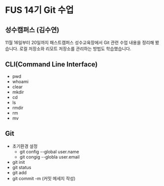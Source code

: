 # FUS 14기 Git 수업
## 성수캠퍼스 (김수연)
11월 16일부터 20일까지 패스트캠퍼스 성수교육장에서 Git 관련 수업 내용을 정리해 봤습니다.
로컬 저장소와 리모트 저장소를 관리하는 방법도 학습했습니다.

## CLI(Command Line Interface)
- pwd
- whoami
- clear
- mkdir
- cd
- ls
- rmdir
- rm
- mv

## Git
- 초기환경 설정
  - git config --global user.name
  - git congig --globla user.email
- git init
- git status
- git add
- git commit -m (커밋 메세지 작성)
